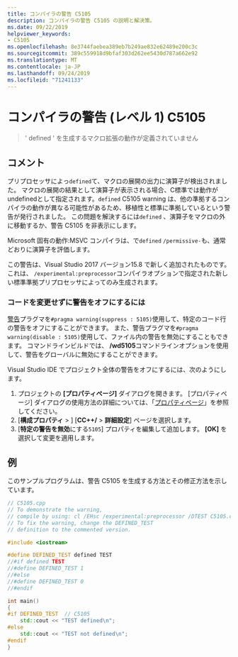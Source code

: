 ```yaml
---
title: コンパイラの警告 C5105
description: コンパイラの警告 C5105 の説明と解決策。
ms.date: 09/22/2019
helpviewer_keywords:
- C5105
ms.openlocfilehash: 8e3744faebea389eb7b249ae832e62489e200c3c
ms.sourcegitcommit: 389c559918d9bfaf303d262ee5430d787a662e92
ms.translationtype: MT
ms.contentlocale: ja-JP
ms.lasthandoff: 09/24/2019
ms.locfileid: "71241133"
---
```

# <a name="compiler-warning-level-1-c5105"></a>コンパイラの警告 (レベル 1) C5105

> ' defined ' を生成するマクロ拡張の動作が定義されていません

## <a name="remarks"></a>コメント

プリプロセッサによっ`defined`て、マクロの展開の出力に演算子が検出されました。 マクロの展開の結果として演算子が表示される場合、C標準では動作がundefinedとして指定されます。`defined` C5105 warning は、他の準拠するコンパイラの動作が異なる可能性があるため、移植性と標準に準拠しているという警告が発行されました。 この問題を解決するには`defined` 、演算子をマクロの外に移動するか、警告 C5105 を非表示にします。

Microsoft 固有の動作:MSVC コンパイラは、で`defined` `/permissive-`も、通常どおりに演算子を評価します。

この警告は、Visual Studio 2017 バージョン15.8 で新しく追加されたものです。 これは、 `/experimental:preprocessor`コンパイラオプションで指定された新しい標準準拠プリプロセッサによってのみ生成されます。

### <a name="to-turn-off-the-warning-without-code-changes"></a>コードを変更せずに警告をオフにするには

[警告](../../preprocessor/warning.md)プラグマを`#pragma warning(suppress : 5105)`使用して、特定のコード行の警告をオフにすることができます。 また、警告プラグマを`#pragma warning(disable : 5105)`使用して、ファイル内の警告を無効にすることもできます。 コマンドラインビルドでは、 **/wd5105**コマンドラインオプションを使用して、警告をグローバルに無効にすることができます。

Visual Studio IDE でプロジェクト全体の警告をオフにするには、次のようにします。

1. プロジェクトの **[プロパティページ]** ダイアログを開きます。 [プロパティページ] ダイアログの使用方法の詳細については、「[プロパティページ](../../build/reference/property-pages-visual-cpp.md)」を参照してください。
1. [**構成プロパティ** > ] [**CC++/**  > **詳細設定**] ページを選択します。
1. [**特定の警告を無効**にする`5105`] プロパティを編集して追加します。 **[OK]** を選択して変更を適用します。

## <a name="example"></a>例

このサンプルプログラムは、警告 C5105 を生成する方法とその修正方法を示しています。

```cpp
// C5105.cpp
// To demonstrate the warning,
// compile by using: cl /EHsc /experimental:preprocessor /DTEST C5105.cpp
// To fix the warning, change the DEFINED_TEST
// definition to the commented version.

#include <iostream>

#define DEFINED_TEST defined TEST
//#if defined TEST
//#define DEFINED_TEST 1
//#else
//#define DEFINED_TEST 0
//#endif

int main()
{
#if DEFINED_TEST  // C5105
    std::cout << "TEST defined\n";
#else
    std::cout << "TEST not defined\n";
#endif
}
```
